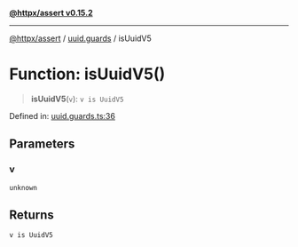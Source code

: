 [**@httpx/assert v0.15.2**](../../README.md)

***

[@httpx/assert](../../README.md) / [uuid.guards](../README.md) / isUuidV5

# Function: isUuidV5()

> **isUuidV5**(`v`): `v is UuidV5`

Defined in: [uuid.guards.ts:36](https://github.com/belgattitude/httpx/blob/8fd1b2a11c89b6d4d436a81e516da107a812f824/packages/assert/src/uuid.guards.ts#L36)

## Parameters

### v

`unknown`

## Returns

`v is UuidV5`
